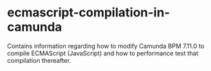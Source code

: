 # ecmascript-compilation-in-camunda
Contains information regarding how to modify Camunda BPM 7.11.0 to compile ECMAScript (JavaScript) and how to performance test that compilation thereafter.
